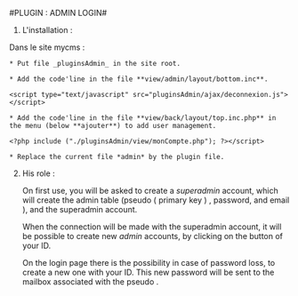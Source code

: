 #PLUGIN : ADMIN LOGIN#



1. L'installation :
	
Dans le site mycms :

	* Put file _pluginsAdmin_ in the site root.

	* Add the code'line in the file **view/admin/layout/bottom.inc**.

   `<script type="text/javascript" src="pluginsAdmin/ajax/deconnexion.js"></script>`

	* Add the code'line in the file **view/back/layout/top.inc.php** in the menu (below **ajouter**) to add user management.

   `<?php include ("./pluginsAdmin/view/monCompte.php"); ?></script>`

	* Replace the current file *admin* by the plugin file.


2. His role :

	On first use, you will be asked to create a *superadmin* account, which will create the admin table (pseudo ( primary key ) , password, and email ), and the superadmin account.

	When the connection will be made with the superadmin account, it will be possible to create new *admin* accounts, by clicking on the button of your ID.

	On the login page there is the possibility in case of password loss, to create a new one with your ID. This new password will be sent to the mailbox associated with the pseudo .


	
	